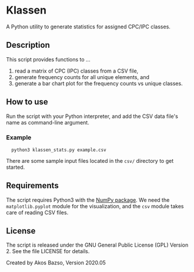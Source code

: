 # Klassen

A Python utility to generate statistics for assigned CPC/IPC classes.

## Description

This script provides functions to ...

1. read a matrix of CPC (IPC) classes from a CSV file,
2. generate frequency counts for all unique elements, and
3. generate a bar chart plot for the frequency counts vs unique classes.

## How to use

Run the script with your Python interpreter, and add the CSV data file's name
as command-line argument.

### Example

```
  python3 klassen_stats.py example.csv
```

There are some sample input files located in the `csv/` directory to get started.

## Requirements

The script requires Python3 with the [NumPy package](https://numpy.org/ "NumPy").
We need the `matplotlib.pyplot` module for the visualization, and the `csv`
module takes care of reading CSV files.

## License

The script is released under the GNU General Public License (GPL) Version 2.
See the file LICENSE for details.

Created by Akos Bazso, Version 2020.05
